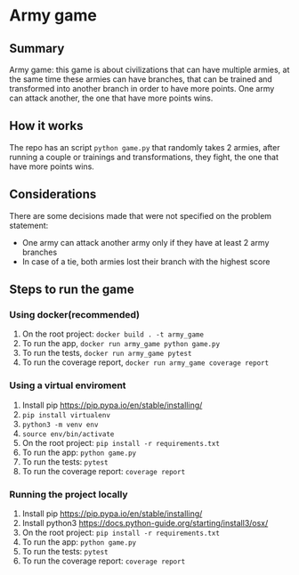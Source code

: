 # Army game

## Summary

Army game: this game is about civilizations that can have multiple armies, at the same time these armies can have branches, that can
be trained and transformed into another branch in order to have more points.
One army can attack another, the one that have more points wins.

## How it works

The repo has an script `python game.py` that randomly takes 2 armies, after running a couple or trainings and transformations, they fight,
the one that have more points wins.

## Considerations

There are some decisions made that were not specified on the problem statement:

- One army can attack another army only if they have at least 2 army branches
- In case of a tie, both armies lost their branch with the highest score

## Steps to run the game

### Using docker(recommended)

1. On the root project: `docker build . -t army_game`
2. To run the app, `docker run army_game python game.py`
3. To run the tests, `docker run army_game pytest`
4. To run the coverage report, `docker run army_game coverage report`

### Using a virtual enviroment

1. Install pip https://pip.pypa.io/en/stable/installing/
2. `pip install virtualenv`
3. `python3 -m venv env`
4. `source env/bin/activate`
5. On the root project: `pip install -r requirements.txt`
6. To run the app: `python game.py`
7. To run the tests: `pytest`
8. To run the coverage report: `coverage report`

### Running the project locally

1. Install pip https://pip.pypa.io/en/stable/installing/
2. Install python3 https://docs.python-guide.org/starting/install3/osx/
3. On the root project: `pip install -r requirements.txt`
4. To run the app: `python game.py`
5. To run the tests: `pytest`
6. To run the coverage report: `coverage report`
